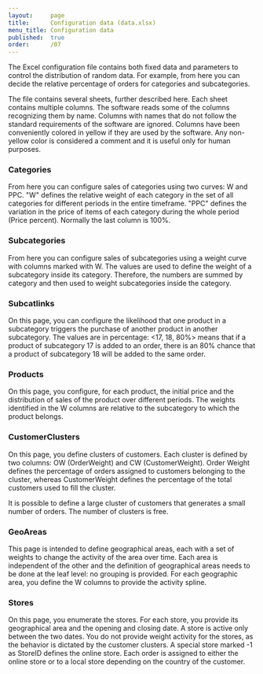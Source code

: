 ```yaml
---
layout:     page
title:      Configuration data (data.xlsx)
menu_title: Configuration data
published:  true
order:      /07
---
```


The Excel configuration file contains both fixed data and parameters to control the distribution of random data. For example, from here you can decide the relative percentage of orders for categories and subcategories.

The file contains several sheets, further described here. Each sheet contains multiple columns. The software reads some of the columns recognizing them by name. Columns with names that do not follow the standard requirements of the software are ignored. Columns have been conveniently colored in yellow if they are used by the software. Any non-yellow color is considered a comment and it is useful only for human purposes. 

### Categories
From here you can configure sales of categories using two curves: W and PPC. "W" defines the relative weight of each category in the set of all categories for different periods in the entire timeframe. "PPC" defines the variation in the price of items of each category during the whole period (Price percent). Normally the last column is 100%.

### Subcategories
From here you can configure sales of subcategories using a weight curve with columns marked with W. The values are used to define the weight of a subcategory inside its category. Therefore, the numbers are summed by category and then used to weight subcategories inside the category.

### Subcatlinks
On this page, you can configure the likelihood that one product in a subcategory triggers the purchase of another product in another subcategory. The values are in percentage: <17, 18, 80%> means that if a product of subcategory 17 is added to an order, there is an 80% chance that a product of subcategory 18 will be added to the same order.

### Products
On this page, you configure, for each product, the initial price and the distribution of sales of the product over different periods. The weights identified in the W columns are relative to the subcategory to which the product belongs.

### CustomerClusters 
On this page, you define clusters of customers. Each cluster is defined by two columns: OW (OrderWeight) and CW (CustomerWeight). Order Weight defines the percentage of orders assigned to customers belonging to the cluster, whereas CustomerWeight defines the percentage of the total customers used to fill the cluster.

It is possible to define a large cluster of customers that generates a small number of orders. The number of clusters is free.

### GeoAreas
This page is intended to define geographical areas, each with a set of weights to change the activity of the area over time. Each area is independent of the other and the definition of geographical areas needs to be done at the leaf level: no grouping is provided.
For each geographic area, you define the W columns to provide the activity spline.

### Stores
On this page, you enumerate the stores. For each store, you provide its geographical area and the opening and closing date. A store is active only between the two dates.
You do not provide weight activity for the stores, as the behavior is dictated by the customer clusters. A special store marked -1 as StoreID defines the online store.
Each order is assigned to either the online store or to a local store depending on the country of the customer.